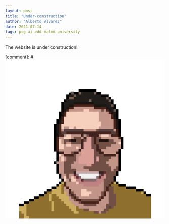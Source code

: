 ```yaml
---
layout: post
title: "Under-construction"
author: "Alberto Alvarez"
date: 2021-07-14
tags: pcg ai edd malmö-university
---
```


The website is under construction!

<!-- Well. Finally got around to putting this old website together. Neat thing about it - powered by [Jekyll](http://jekyllrb.com) and I can use Markdown to author my posts. It actually is a lot easier than I thought it was going to be. -->

[comment]: # ![image](/images/main-profile-photo.png) 